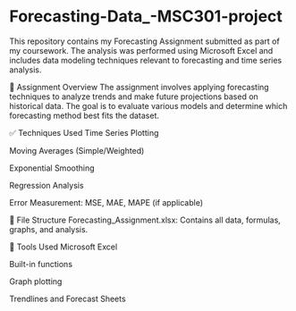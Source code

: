 # Forecasting-Data_-MSC301-project
This repository contains my Forecasting Assignment submitted as part of my coursework. The analysis was performed using Microsoft Excel and includes data modeling techniques relevant to forecasting and time series analysis.

📝 Assignment Overview
The assignment involves applying forecasting techniques to analyze trends and make future projections based on historical data. The goal is to evaluate various models and determine which forecasting method best fits the dataset.

✅ Techniques Used
Time Series Plotting

Moving Averages (Simple/Weighted)

Exponential Smoothing

Regression Analysis

Error Measurement: MSE, MAE, MAPE (if applicable)

📂 File Structure
Forecasting_Assignment.xlsx: Contains all data, formulas, graphs, and analysis.

🔧 Tools Used
Microsoft Excel

Built-in functions

Graph plotting

Trendlines and Forecast Sheets
